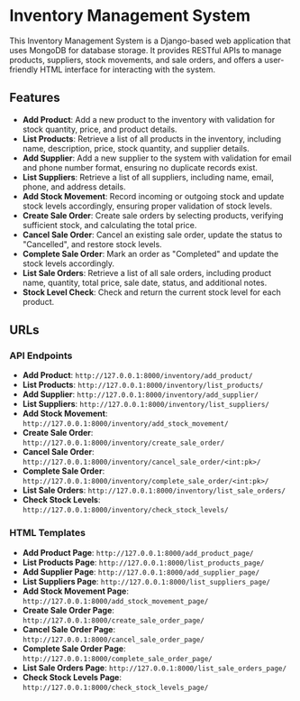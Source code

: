 # Inventory Management System

This Inventory Management System is a Django-based web application that uses MongoDB for database storage. It provides RESTful APIs to manage products, suppliers, stock movements, and sale orders, and offers a user-friendly HTML interface for interacting with the system.

## Features

- **Add Product**: Add a new product to the inventory with validation for stock quantity, price, and product details.
- **List Products**: Retrieve a list of all products in the inventory, including name, description, price, stock quantity, and supplier details.
- **Add Supplier**: Add a new supplier to the system with validation for email and phone number format, ensuring no duplicate records exist.
- **List Suppliers**: Retrieve a list of all suppliers, including name, email, phone, and address details.
- **Add Stock Movement**: Record incoming or outgoing stock and update stock levels accordingly, ensuring proper validation of stock levels.
- **Create Sale Order**: Create sale orders by selecting products, verifying sufficient stock, and calculating the total price.
- **Cancel Sale Order**: Cancel an existing sale order, update the status to "Cancelled", and restore stock levels.
- **Complete Sale Order**: Mark an order as "Completed" and update the stock levels accordingly.
- **List Sale Orders**: Retrieve a list of all sale orders, including product name, quantity, total price, sale date, status, and additional notes.
- **Stock Level Check**: Check and return the current stock level for each product.

## URLs

### API Endpoints

- **Add Product**: `http://127.0.0.1:8000/inventory/add_product/`
- **List Products**: `http://127.0.0.1:8000/inventory/list_products/`
- **Add Supplier**: `http://127.0.0.1:8000/inventory/add_supplier/`
- **List Suppliers**: `http://127.0.0.1:8000/inventory/list_suppliers/`
- **Add Stock Movement**: `http://127.0.0.1:8000/inventory/add_stock_movement/`
- **Create Sale Order**: `http://127.0.0.1:8000/inventory/create_sale_order/`
- **Cancel Sale Order**: `http://127.0.0.1:8000/inventory/cancel_sale_order/<int:pk>/`
- **Complete Sale Order**: `http://127.0.0.1:8000/inventory/complete_sale_order/<int:pk>/`
- **List Sale Orders**: `http://127.0.0.1:8000/inventory/list_sale_orders/`
- **Check Stock Levels**: `http://127.0.0.1:8000/inventory/check_stock_levels/`


### HTML Templates 
- **Add Product Page**: `http://127.0.0.1:8000/add_product_page/` 
- **List Products Page**: `http://127.0.0.1:8000/list_products_page/` 
- **Add Supplier Page**: `http://127.0.0.1:8000/add_supplier_page/` 
- **List Suppliers Page**: `http://127.0.0.1:8000/list_suppliers_page/` 
- **Add Stock Movement Page**: `http://127.0.0.1:8000/add_stock_movement_page/` 
- **Create Sale Order Page**: `http://127.0.0.1:8000/create_sale_order_page/` 
- **Cancel Sale Order Page**: `http://127.0.0.1:8000/cancel_sale_order_page/` 
- **Complete Sale Order Page**: `http://127.0.0.1:8000/complete_sale_order_page/` 
- **List Sale Orders Page**: `http://127.0.0.1:8000/list_sale_orders_page/` 
- **Check Stock Levels Page**: `http://127.0.0.1:8000/check_stock_levels_page/`
